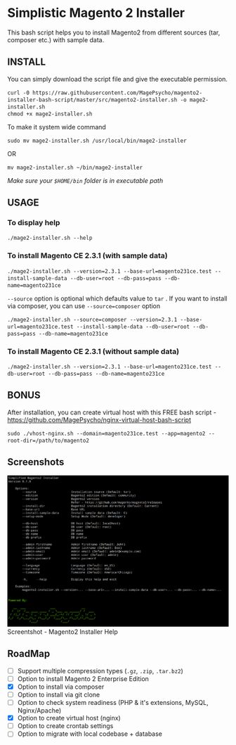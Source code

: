 # Simplistic Magento 2 Installer

This bash script helps you to install Magento2 from different sources (tar, composer etc.) with sample data.


## INSTALL
You can simply download the script file and give the executable permission.
```
curl -0 https://raw.githubusercontent.com/MagePsycho/magento2-installer-bash-script/master/src/magento2-installer.sh -o mage2-installer.sh
chmod +x mage2-installer.sh
```

To make it system wide command
```
sudo mv mage2-installer.sh /usr/local/bin/mage2-installer
```
OR
```
mv mage2-installer.sh ~/bin/mage2-installer
```
*Make sure your `$HOME/bin` folder is in executable path*

## USAGE
### To display help
```
./mage2-installer.sh --help
```

### To install Magento CE 2.3.1 (with sample data)
```
./mage2-installer.sh --version=2.3.1 --base-url=magento231ce.test --install-sample-data --db-user=root --db-pass=pass --db-name=magento231ce
```

`--source` option is optional which defaults value to `tar` .
If you want to install via composer, you can use `--source=composer` option
```
./mage2-installer.sh --source=composer --version=2.3.1 --base-url=magento231ce.test --install-sample-data --db-user=root --db-pass=pass --db-name=magento231ce
```

### To install Magento CE 2.3.1 (without sample data)
```
./mage2-installer.sh --version=2.3.1 --base-url=magento231ce.test --db-user=root --db-pass=pass --db-name=magento231ce
```

## BONUS
After installation, you can create virtual host with this FREE bash script - 
https://github.com/MagePsycho/nginx-virtual-host-bash-script
```
sudo ./vhost-nginx.sh --domain=magento231ce.test --app=magento2 --root-dir=/path/to/magento2
```

## Screenshots
![Mage2Backup Help](https://github.com/MagePsycho/magento2-installer-bash-script/raw/master/docs/magento2-installer-bash-script-help.png "Magento2 Installer Help")
Screentshot - Magento2 Installer Help

## RoadMap
 - [ ] Support multiple compression types (`.gz`, `.zip`, `.tar.bz2`)
 - [ ] Option to install Magento 2 Enterprise Edition
 - [X] Option to install via composer
 - [ ] Option to install via git clone
 - [ ] Option to check system readiness (PHP & it's extensions, MySQL, Nginx/Apache)
 - [X] Option to create virtual host (nginx)
 - [ ] Option to create crontab settings
 - [ ] Option to migrate with local codebase + database
